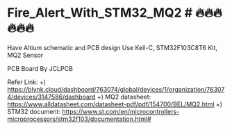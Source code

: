 # Fire_Alert_With_STM32_MQ2 #  🔥🔥🔥🔥🔥🔥


Have Altium schematic and PCB design
Use Keil-C, STM32F103C8T6 Kit, MQ2 Sensor 

PCB Board By JCLPCB

Refer Link: 
+) https://blynk.cloud/dashboard/763074/global/devices/1/organization/763074/devices/3147586/dashboard
+) MQ2 datasheet: https://www.alldatasheet.com/datasheet-pdf/pdf/154700/BEL/MQ2.html
+) STM32 document: https://www.st.com/en/microcontrollers-microprocessors/stm32f103/documentation.html#


